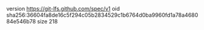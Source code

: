 version https://git-lfs.github.com/spec/v1
oid sha256:36604fa8de16c5f294c05b2834529c1b6764d0ba9960fd1a78a468084e546b78
size 218
